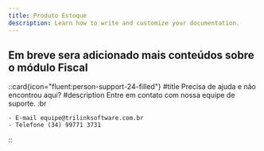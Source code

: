 ```yaml
---
title: Produto Estoque
description: Learn how to write and customize your documentation.
---
```


## Em breve sera adicionado mais conteúdos sobre o módulo Fiscal

 ::card{icon="fluent:person-support-24-filled"}
 #title
 Precisa de ajuda e não encontrou aqui?
 #description
 Entre em contato com nossa equipe de suporte. :br

    - E-mail equipe@trilinksoftware.com.br 
    - Telefone (34) 99771 3731
 ::
